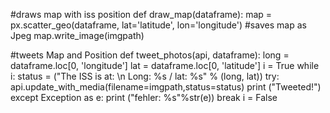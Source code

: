 #draws map with iss position
def draw_map(dataframe):
    map = px.scatter_geo(dataframe, lat='latitude', lon='longitude')
    #saves map as Jpeg
    map.write_image(imgpath)
   

#tweets Map and Position 
def tweet_photos(api, dataframe):
    long = dataframe.loc[0, 'longitude']
    lat = dataframe.loc[0, 'latitude']
    i = True
    while i:
        status = ("The ISS is at: \n Long: %s / lat: %s" % (long, lat))
        try:
            api.update_with_media(filename=imgpath,status=status)
            print ("Tweeted!")
        except Exception as e:
            print ("fehler: %s"%str(e))
            break
        i = False

